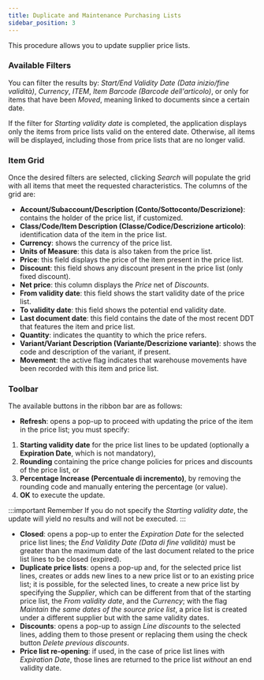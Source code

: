 ```yaml
---
title: Duplicate and Maintenance Purchasing Lists
sidebar_position: 3
---
```


This procedure allows you to update supplier price lists.

### Available Filters

You can filter the results by: *Start/End Validity Date (Data inizio/fine validità)*, *Currency*, *ITEM*, *Item Barcode (Barcode dell'articolo)*, or only for items that have been *Moved*, meaning linked to documents since a certain date.

If the filter for *Starting validity date* is completed, the application displays only the items from price lists valid on the entered date. Otherwise, all items will be displayed, including those from price lists that are no longer valid.

### Item Grid

Once the desired filters are selected, clicking *Search* will populate the grid with all items that meet the requested characteristics. The columns of the grid are:      
- **Account/Subaccount/Description (Conto/Sottoconto/Descrizione)**: contains the holder of the price list, if customized.      
- **Class/Code/Item Description (Classe/Codice/Descrizione articolo)**: identification data of the item in the price list.      
- **Currency**: shows the currency of the price list.    
- **Units of Measure**: this data is also taken from the price list.      
- **Price**: this field displays the price of the item present in the price list.        
- **Discount**: this field shows any discount present in the price list (only fixed discount).
- **Net price**: this column displays the *Price* net of *Discounts*.    
- **From validity date**: this field shows the start validity date of the price list.      
- **To validity date**: this field shows the potential end validity date.      
- **Last document date**: this field contains the date of the most recent DDT that features the item and price list.    
- **Quantity**: indicates the quantity to which the price refers.   
- **Variant/Variant Description (Variante/Descrizione variante)**: shows the code and description of the variant, if present.   
- **Movement**: the active flag indicates that warehouse movements have been recorded with this item and price list.   

### Toolbar

The available buttons in the ribbon bar are as follows:     
- **Refresh**: opens a pop-up to proceed with updating the price of the item in the price list; you must specify:
1. **Starting validity date** for the price list lines to be updated (optionally a **Expiration Date**, which is not mandatory),
2. **Rounding** containing the price change policies for prices and discounts of the price list, or
3. **Percentage Increase (Percentuale di incremento)**, by removing the rounding code and manually entering the percentage (or value).
4. **OK** to execute the update.

:::important Remember
If you do not specify the *Starting validity date*, the update will yield no results and will not be executed.
:::  

- **Closed**: opens a pop-up to enter the *Expiration Date* for the selected price list lines; the *End Validity Date (Data di fine validità)* must be greater than the maximum date of the last document related to the price list lines to be closed (expired).      
- **Duplicate price lists**: opens a pop-up and, for the selected price list lines, creates or adds new lines to a new price list or to an existing price list; it is possible, for the selected lines, to create a new price list by specifying the *Supplier*, which can be different from that of the starting price list, the *From validity date*, and the *Currency*; with the flag *Maintain the same dates of the source price list*, a price list is created under a different supplier but with the same validity dates.
- **Discounts**: opens a pop-up to assign *Line discounts* to the selected lines, adding them to those present or replacing them using the check button *Delete previous discounts*.
- **Price list re-opening**: if used, in the case of price list lines with *Expiration Date*, those lines are returned to the price list *without* an end validity date.